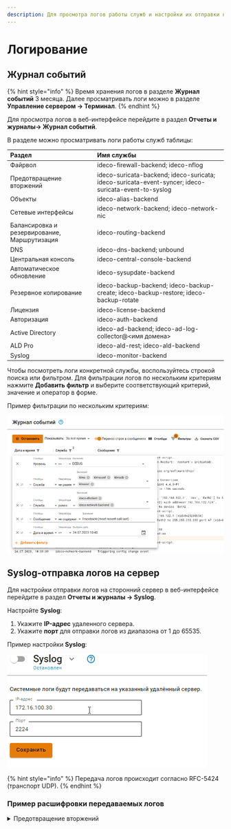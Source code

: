 ```yaml
---
description: Для просмотра логов работы служб и настройки их отправки на удаленный сервер перейдите в веб-интерфейсе в раздел Отчеты и журналы.
---
```

# Логирование

## Журнал событий

{% hint style="info" %}
Время хранения логов в разделе **Журнал событий** 3 месяца. Далее просматривать логи можно в разделе **Управление сервером -> Терминал**.
{% endhint %}

Для просмотра логов в веб-интерфейсе перейдите в раздел **Отчеты и журналы-> Журнал событий**.

В разделе можно просматривать логи работы служб таблицы:

| Раздел                                        | Имя службы   |
| :-------------------------------------------- | :------------------------- |
| Файрвол                                       | ideco-firewall-backend; ideco-nflog |
| Предотвращение вторжений                      | ideco-suricata-backend; ideco-suricata; ideco-suricata-event-syncer; ideco-suricata-event-to-syslog |
| Объекты                                       | ideco-alias-backend |
| Сетевые интерфейсы                            | ideco-network-backend; ideco-network-nic |
| Балансировка и резервирование, Маршрутизация  | ideco-routing-backend |
| DNS                                 	        | ideco-dns-backend; unbound |
| Центральная консоль	                          | ideco-central-console-backend |
| Автоматическое обновление	                    | ideco-sysupdate-backend |
| Резервное копирование                         | ideco-backup-backend; ideco-backup-create; ideco-backup-restore; ideco-backup-rotate |
| Лицензия	                                    | ideco-license-backend |
| Авторизация	                                  | ideco-auth-backend|
| Active Directory	                            | ideco-ad-backend; ideco-ad-log-collector@<имя домена> |
| ALD Pro                                       | ideco-ald-rest; ideco-ald-backend |
| Syslog	                                      | ideco-monitor-backend |

Чтобы посмотреть логи конкретной службы, воспользуйтесь строкой поиска или фильтром. 
Для фильтрации логов по нескольким критериям нажмите **Добавить фильтр** и выберите соответствующий критерий, значение и оператор в форме.

Пример фильтрации по нескольким критериям:

![](../../.gitbook/assets/log1.png)

## Syslog-отправка логов на сервер
Для настройки отправки логов на сторонний сервер в веб-интерфейсе перейдите в раздел **Отчеты и журналы -> Syslog**.

Настройте **Syslog**:
1. Укажите **IP-адрес** удаленного сервера.
2. Укажите **порт** для отправки логов из диапазона от 1 до 65535.

Пример настройки **Syslog**:

![](../../.gitbook/assets/log3.gif)

{% hint style="info" %}
Передача логов происходит согласно RFC-5424 (транспорт UDP).
{% endhint %}

### Пример расшифровки передаваемых логов

<details>

<summary>Предотвращение вторжений</summary>

{% code overflow="wrap" %}
```
192.168.100.2	Dec 14 15:48:38		daemon	warning		timestamp:2022-12-14 10:48:34.808465+00:00,flow_id:1189034483406353,in_iface:seq:Leth1:3:m,sensor_name:suricata_debug,event_type:alert,src_ip:192.168.100.11,src_port:61790,src_country:,src_country_code:,src_session_uuid:7100d1c8-017f-4cbf-8b78-482839300211,src_user_id:2,src_user_name:a.istomina,dest_ip:192.168.100.2,dest_port:53,dest_country:,dest_country_code:,dest_session_uuid:,dest_user_id:-1,dest_user_name:,proto:UDP,alert.signature_id:1003892,alert.signature:Windows Telemetry,alert.category:Telemetry Windows,alert.severity:3,alert.gid:1,alert.action:blocked,http.hostname:,http.url:,http.http_user_agent:,flow.pkts_toserver:1,flow.pkts_toclient:0,flow.bytes_toserver:73,flow.bytes_toclient:0,flow.start:2022-12-14 10:48:34.808465+00:00,flow.end:2022-12-14 10:48:35.580143+00:00,flow.age:0,flow.state:,flow.reason:,flow.alerted:0,tcp.tcp_flags:,tcp.tcp_flags_ts:,tcp.tcp_flags_tc:,tcp.cwr:0,tcp.ecn:0,tcp.urg:0,tcp.ack:0,tcp.psh:0,tcp.rst:0,tcp.syn:0,tcp.fin:0,tcp.state:
```
{% endcode %}

где:
* **192.168.100.2** - ip-адрес NGFW VPP отправителя;
* **Dec 14 15:48:38** - время получения события по Syslog;	
* **timestamp:** 2022-12-14 10:48:34.808465+00:00 - время события в системе предотвращения вторжений, может не совпадать с временем получения события по Syslog;
* **flow_id:** 1189034483406353- внутренний идентификатор системы предотвращения вторжений flow(сессии);
* **in_iface:** seq:Leth1:3:m - содержит идентификатор входящего интерфейса;
* **sensor_name:** suricata_debug - имя экземпляра системы предотвращения вторжений;
* **event_type:** alert - тип события;
* **src_ip:** 192.168.100.11 - IP-адрес источника;
* **src_port:** 61790 - порт источника;
* **src_country:** - название местоположения источника;
* **src_country_code:** - ISO-код страны источника;
* **src_session_uuid:** 7100d1c8-017f-4cbf-8b78-482839300211 - внутренний идентификатор сессии Ideco NGFW источника;
* **src_user_id:** 2 - идентификатор пользователя источника;
* **src_user_name:** a.istomina- имя пользователя источника;
* **dest_ip:** 192.168.100.2 - IP-адрес назначения;
* **dest_port:** 53 - порт назначения;
* **dest_country:** - название местоположения назначения;
* **dest_country_code:** - ISO-код страны назначения;
* **dest_session_uuid:** - внутренний идентификатор сессии Ideco NGFW назначения;
* **dest_user_id:** -1 - идентификатор пользователя назначения;
* **dest_user_name:** - имя пользователя назначения;
* **proto:** UDP - протокол;
* **alert.signature_id:** 1003892 - ID правила системы предотвращения вторжений;
* **alert.signature:** Windows Telemetry - сообщение из сработавшего правила;
* **alert.category:** Telemetry Windows - описание колонки в веб-интерфейсе События безопасности; \
  Соответствие *alert.category:* -> *alert.signature* описаны в [файле](https://static.ideco.ru/static/alert.category%20-%20alert.signature.pdf).
* **alert.severity:** 3 - уровень угрозы, может принимать значения 1, 2, 3 и 256, где 1 - самый высокий уровень угрозы;


Служебные поля результата анализа HTTP-трафика. Заполняются в случае, если в процессе анализа трафика был определен HTTP-протокол:
* **http.hostname:** - идентификатор хоста;
* **http.url:** - url на который велось обращение;
* **http.http_user_agent:** - информация, идентифицирующая HTTP-клиента.
  
Служебные поля flow(сессии):
* **flow.pkts_toserver** :1 - количество пакетов, переданное от клиента к серверу;
* **flow.pkts_toclient:** 0 - количество пакетов, переданное от сервера к клиенту;
* **flow.bytes_toserver:** 73 - количество байт, переданное от клиента к серверу;
* **flow.bytes_toclient:** 0 - количество байт, переданное от сервера к клиенту;
* **flow.start:** 2022-12-14 10:48:34.808465+00:00 - начало;
* **flow.end:** 2022-12-14 10:48:35.580143+00:00 - окончание;
* **flow.age:** 0 - возраст;
* **flow.state:** - текущее состояние;
* **flow.reason:** - запущена ли IPsec в режиме отладки;
* **flow.alerted:** 0 - сгенерировался ли поток alert;

Состояние флага [TCP flow(сессии)](https://ru.wikipedia.org/wiki/Transmission_Control_Protocol#%D0%A4%D0%BB%D0%B0%D0%B3%D0%B8_(%D1%83%D0%BF%D1%80%D0%B0%D0%B2%D0%BB%D1%8F%D1%8E%D1%89%D0%B8%D0%B5_%D0%B1%D0%B8%D1%82%D1%8B)): 
* **tcp.tcp_flags:** - значение поля flags в заголовке TCP;
* **tcp.tcp_flags_ts:** -  [timestamp флаги](https://www.atraining.ru/windows-network-tuning/#:~:text=TCP%20Timestamps%20–%20базовая%20низкоуровневая,не%20может%20высчитать%20данные%20значения);
* **tcp.tcp_flags_tc:** - [флаг Truncated response](https://www.rfc-editor.org/rfc/rfc5966);
* **tcp.cwr:** 0;
* **tcp.ecn:** 0;
* **tcp.urg:** 0;
* **tcp.ack:** 0;
* **tcp.psh:** 0;
* **tcp.rst:** 0;
* **tcp.syn:** 0;
* **tcp.fin:** 0;
* **tcp.state:** - [состояния сеанса TCP](https://ru.wikipedia.org/wiki/Transmission_Control_Protocol#Состояния_сеанса_TCP).

</details>
